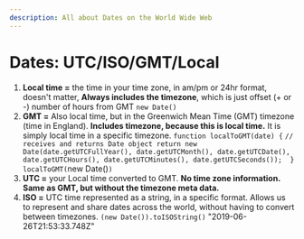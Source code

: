 ```yaml
---
description: All about Dates on the World Wide Web
---
```


# Dates: UTC/ISO/GMT/Local

1. **Local time =**  the time in your time zone, in am/pm or 24hr format, doesn't matter, **Always includes the timezone**, which is just offset \(+ or -\) number of hours from GMT `new Date()` 
2. **GMT =** Also local time, but in the Greenwich Mean Time \(GMT\) timezone \(time in England\). **Includes timezone, because this is local time.** It is simply local time in a specific timezone.  `function localToGMT(date) {`  `// receives and returns Date object return new Date(date.getUTCFullYear(), date.getUTCMonth(), date.getUTCDate(), date.getUTCHours(), date.getUTCMinutes(), date.getUTCSeconds());  } localToGMT(`new Date\(\)`)` 
3. **UTC =** your Local time converted to GMT.  **No time zone information. Same as GMT, but without the timezone meta data.** 
4. **ISO =**  UTC time represented as a string, in a specific format.  Allows us to represent and share dates across the world, without having to convert between timezones. `(new Date()).toISOString()` "2019-06-26T21:53:33.748Z"

